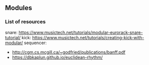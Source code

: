 ## Modules

### List of resources

snare: https://www.musictech.net/tutorials/modular-eurorack-snare-tutorial/
kick: https://www.musictech.net/tutorials/creating-kick-with-modular/
sequencer:
  * http://cgm.cs.mcgill.ca/~godfried/publications/banff.pdf
  * https://dbkaplun.github.io/euclidean-rhythm/


